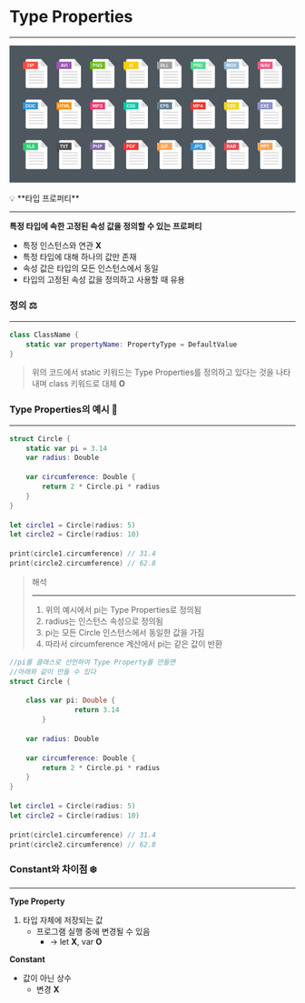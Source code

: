 # Type Properties

---

![Untitled](Type%20Properties%204470ba95bf3941ca9c189db404828182/Untitled.png)

<aside>
💡 **타입 프로퍼티**

---

**특정 타입에 속한 고정된 속성 값을 정의할 수 있는 프로퍼티**

- 특정 인스턴스와 연관 **X**
- 특정 타입에 대해 하나의 값만 존재
- 속성 값은 타입의 모든 인스턴스에서 동일
- 타입의 고정된 속성 값을 정의하고 사용할 때 유용
</aside>

### 정의 ⚖️

---

```swift
class ClassName {
    static var propertyName: PropertyType = DefaultValue
}
```

> 위의 코드에서 static 키워드는 Type Properties를 정의하고 있다는 것을 나타내며 class 키워드로 대체 **O**
> 

### Type Properties의 예시 🚀

---

```swift
struct Circle {
    static var pi = 3.14
    var radius: Double

    var circumference: Double {
        return 2 * Circle.pi * radius
    }
}

let circle1 = Circle(radius: 5)
let circle2 = Circle(radius: 10)

print(circle1.circumference) // 31.4
print(circle2.circumference) // 62.8
```

> 해석
> 
> 
> ---
> 
> 1. 위의 예시에서 pi는 Type Properties로 정의됨
> 2. radius는 인스턴스 속성으로 정의됨
> 3. pi는 모든 Circle 인스턴스에서 동일한 값을 가짐
> 4. 따라서 circumference 계산에서 pi는 같은 값이 반환

```swift
//pi를 클래스로 선언하여 Type Property를 만들면
//아래와 같이 만들 수 있다
struct Circle {

    class var pi: Double {
				return 3.14
		}

    var radius: Double

    var circumference: Double {
        return 2 * Circle.pi * radius
    }
}

let circle1 = Circle(radius: 5)
let circle2 = Circle(radius: 10)

print(circle1.circumference) // 31.4
print(circle2.circumference) // 62.8
```

### Constant와 차이점 ❄️

---

**Type Property**

1. 타입 자체에 저장되는 값
    - 프로그램 실행 중에 변경될 수 있음
        - → let **X**, var **O**

**Constant**

- 값이 아닌 상수
    - 변경 **X**